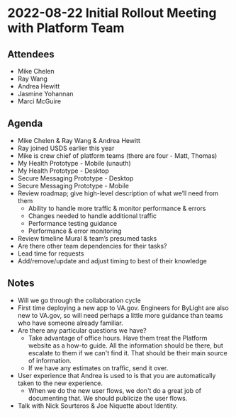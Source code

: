 # 2022-08-22 Initial Rollout Meeting with Platform Team

## Attendees
- Mike Chelen
- Ray Wang
- Andrea Hewitt
- Jasmine Yohannan
- Marci McGuire

## Agenda
- Mike Chelen & Ray Wang & Andrea Hewitt
- Ray joined USDS earlier this year
- Mike is crew chief of platform teams (there are four - Matt, Thomas)
- My Health Prototype - Mobile (unauth)
- My Health Prototype - Desktop
- Secure Messaging Prototype - Desktop
- Secure Messaging Prototype - Mobile
- Review roadmap; give high-level description of what we’ll need from them
	- Ability to handle more traffic & monitor performance & errors
	- Changes needed to handle additional traffic
	- Performance testing guidance
	- Performance & error monitoring
- Review timeline Mural & team’s presumed tasks
- Are there other team dependencies for their tasks?
- Lead time for requests
- Add/remove/update and adjust timing to best of their knowledge

## Notes
- Will we go through the collaboration cycle
- First time deploying a new app to VA.gov.  Engineers for ByLight are also new to VA.gov, so will need perhaps a little more guidance than teams who have someone already familiar.
- Are there any particular questions we have?
	- Take advantage of office hours.  Have them treat the Platform website as a how-to guide.  All the information should be there, but escalate to them if we can't find it.  That should be their main source of information.
	- If we have any estimates on traffic, send it over. 
- User experience that Andrea is used to is that you are automatically taken to the new experience. 
	- When we do the new user flows, we don't do a great job of documenting that.  We should publicize the user flows.
- Talk with Nick Sourteros & Joe Niquette about Identity. 
